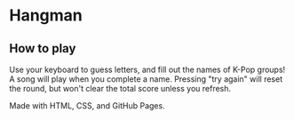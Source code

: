 # Hangman

## How to play
Use your keyboard to guess letters, and fill out the names of K-Pop groups! A song will play when you complete a name.
Pressing "try again" will reset the round, but won't clear the total score unless you refresh. 

Made with HTML, CSS, and GitHub Pages.
